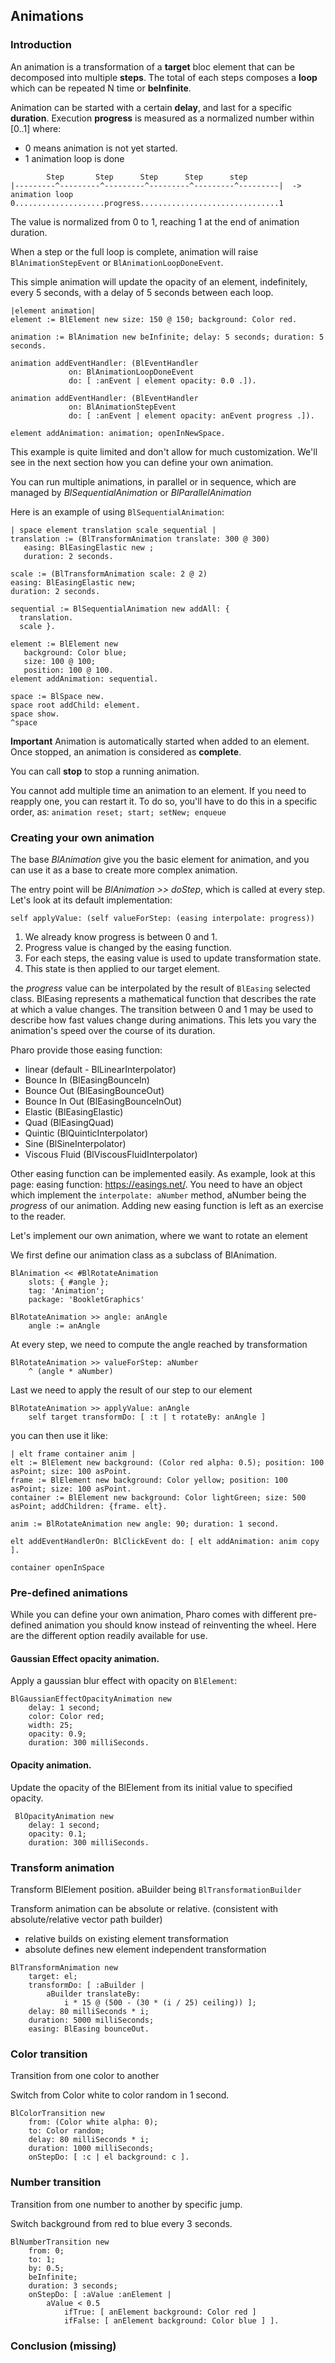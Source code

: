 ## Animations

### Introduction

An animation is a transformation of a **target** bloc element that can
be decomposed into multiple **steps**. The total of each steps
composes a **loop** which can be repeated N time or **beInfinite**.

Animation can be started with a certain **delay**, and last for a
specific **duration**. Execution **progress** is measured as a normalized 
number within [0..1] where:

- 0 means animation is not yet started.
- 1 animation loop is done

```text
        Step       Step      Step      Step      step    
|---------^---------^---------^---------^---------^---------|  -> animation loop
0....................progress...............................1 
```

The value is normalized from 0 to 1, reaching 1 at the end of animation duration.

When a step or the full loop is complete, animation
will raise `BlAnimationStepEvent` or `BlAnimationLoopDoneEvent`.

This simple animation will update the opacity of an element, indefinitely, 
every 5 seconds, with a delay of 5 seconds between each loop.

```smalltalk
|element animation|
element := BlElement new size: 150 @ 150; background: Color red.

animation := BlAnimation new beInfinite; delay: 5 seconds; duration: 5 seconds.

animation addEventHandler: (BlEventHandler
             on: BlAnimationLoopDoneEvent
		     do: [ :anEvent | element opacity: 0.0 .]).

animation addEventHandler: (BlEventHandler
             on: BlAnimationStepEvent
             do: [ :anEvent | element opacity: anEvent progress .]).

element addAnimation: animation; openInNewSpace.
```

This example is quite limited and don't allow for much customization. 
We'll see in the next section how you can define your own animation.

You can run multiple animations, in parallel or in sequence, which are 
managed by *BlSequentialAnimation* or *BlParallelAnimation*

Here is an example of using `BlSequentialAnimation`:

```smalltalk
| space element translation scale sequential |
translation := (BlTransformAnimation translate: 300 @ 300)
   easing: BlEasingElastic new ;
   duration: 2 seconds.

scale := (BlTransformAnimation scale: 2 @ 2)
easing: BlEasingElastic new;
duration: 2 seconds.

sequential := BlSequentialAnimation new addAll: {
  translation.
  scale }.

element := BlElement new
   background: Color blue;
   size: 100 @ 100;
   position: 100 @ 100.
element addAnimation: sequential.

space := BlSpace new.
space root addChild: element.
space show.
^space
```

**Important**
Animation is automatically started when added to an element.
Once stopped, an animation is considered as **complete**.

You can call **stop** to stop a running animation. 

You cannot add multiple time an animation to an element. If you need to reapply 
one, you can restart it. To do so, you'll have to do this in a specific order,
as: `animation reset; start; setNew; enqueue`

### Creating your own animation

The base *BlAnimation* give you the basic element for animation, and you can 
use it as a base to create more complex animation.

The entry point will be *BlAnimation >> doStep*, which is called at every step.
Let's look at its default implementation:

`self applyValue: (self valueForStep: (easing interpolate: progress))`

1. We already know progress is between 0 and 1.
2. Progress value is changed by the easing function.
3. For each steps, the easing value is used to update transformation state.
4. This state is then applied to our target element.

the *progress* value can be interpolated by the result of `BlEasing` selected class. 
BlEasing represents a mathematical function that describes the rate at which
a value changes. The transition between 0 and 1 may be used to describe how fast
values change during animations. This lets you vary the animation's speed over
the course of its duration.

Pharo provide those easing function:

- linear (default - BlLinearInterpolator)
- Bounce In (BlEasingBounceIn)
- Bounce Out (BlEasingBounceOut)
- Bounce In Out (BlEasingBounceInOut)
- Elastic (BlEasingElastic)
- Quad (BlEasingQuad)
- Quintic (BlQuinticInterpolator)
- Sine (BlSineInterpolator)
- Viscous Fluid (BlViscousFluidInterpolator)

Other easing function can be implemented easily. As example, look at this page:
easing function: https://easings.net/. You need to have an object which implement
the `interpolate: aNumber` method, aNumber being the *progress* of our animation.
Adding new easing function is left as an exercise to the reader.

Let's implement our own animation, where we want to rotate an element

We first define our animation class as a subclass of BlAnimation.

```smalltalk
BlAnimation << #BlRotateAnimation 
    slots: { #angle }; 
    tag: 'Animation'; 
    package: 'BookletGraphics'

BlRotateAnimation >> angle: anAngle 
    angle := anAngle
```

At every step, we need to compute the angle reached by transformation

```smalltalk
BlRotateAnimation >> valueForStep: aNumber 
    ^ (angle * aNumber)
```

Last we need to apply the result of our step to our element

```smalltalk
BlRotateAnimation >> applyValue: anAngle 
    self target transformDo: [ :t | t rotateBy: anAngle ]
```

you can then use it like:

```smalltalk
| elt frame container anim |
elt := BlElement new background: (Color red alpha: 0.5); position: 100 asPoint; size: 100 asPoint.
frame := BlElement new background: Color yellow; position: 100 asPoint; size: 100 asPoint.
container := BlElement new background: Color lightGreen; size: 500 asPoint; addChildren: {frame. elt}.

anim := BlRotateAnimation new angle: 90; duration: 1 second.

elt addEventHandlerOn: BlClickEvent do: [ elt addAnimation: anim copy ].

container openInSpace
```

### Pre-defined animations

While you can define your own animation, Pharo comes with different pre-defined animation
you should know instead of reinventing the wheel. Here are the different option
readily available for use.

#### Gaussian Effect opacity animation.

Apply a gaussian blur effect with opacity on `BlElement`:

```smalltak
BlGaussianEffectOpacityAnimation new
    delay: 1 second;
    color: Color red;
    width: 25;
    opacity: 0.9;
    duration: 300 milliSeconds.
```

#### Opacity animation.

Update the opacity of the BlElement from its initial value to specified opacity.

```smalltalk
 BlOpacityAnimation new
    delay: 1 second;
    opacity: 0.1;
    duration: 300 milliSeconds.
```

### Transform animation

Transform BlElement position. aBuilder being `BlTransformationBuilder`

Transform animation can be absolute or relative.
(consistent with absolute/relative vector path builder)

- relative builds on existing element transformation
- absolute defines new element independent transformation
  
```smalltalk
BlTransformAnimation new
	target: el;
	transformDo: [ :aBuilder |
		aBuilder translateBy:
			i * 15 @ (500 - (30 * (i / 25) ceiling)) ];
	delay: 80 milliSeconds * i;
	duration: 5000 milliSeconds;
	easing: BlEasing bounceOut.
```

### Color transition

Transition from one color to another

Switch from Color white to color random in 1 second.

```smalltalk
BlColorTransition new
	from: (Color white alpha: 0);
	to: Color random;
	delay: 80 milliSeconds * i;
	duration: 1000 milliSeconds;
	onStepDo: [ :c | el background: c ].
```

### Number transition

Transition from one number to another by specific jump.

Switch background from red to blue every 3 seconds.

```smalltalk
BlNumberTransition new
	from: 0;
	to: 1;
	by: 0.5;
	beInfinite;
	duration: 3 seconds;
	onStepDo: [ :aValue :anElement |
		aValue < 0.5
			ifTrue: [ anElement background: Color red ]
			ifFalse: [ anElement background: Color blue ] ].
```

### Conclusion (missing)
